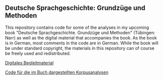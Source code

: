 ## Deutsche Sprachgeschichte: Grundzüge und Methoden

This repository contains code for some of the analyses in my upcoming book "Deutsche Sprachgeschichte. Grundzüge und Methoden" (Tübingen: Narr) as well as the digital material that accompanies the book. As the book is in German, most comments in the code are in German. While the book will be under standard copyright, the materials in this repository can of course be freely used and redistributed.

<a href="https://github.com/hartmast/sprachgeschichte/blob/master/begleitmaterial/readme.md">Digitales Begleitmaterial</a>

<a href="https://github.com/hartmast/sprachgeschichte/tree/master/korpusanalysen">Code für die im Buch dargestellten Korpusanalysen</a>
